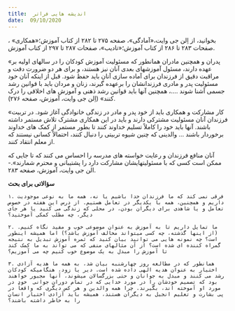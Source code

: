 ```yaml
---
title:  اندیشه هایی فراتر
date:  09/10/2020
---
```


بخوانید، از اِلن جی وایت،«آمادگی»، صفحه ۲۷۵ تا ۲۸۲ از کتاب آموزش؛«همکاری» ، صفحات ۲۸۳ تا ۲۸۶ از کتاب آموزش؛«تادیب»، صفحات ۲۸۷ تا ۲۹۷ از کتاب آموزش.

«پدران و همچنین مادران همانطور که مسئولیت آموزش کودکان را در سالهای اولیه بر عهده دارند، مسئول آموزشهای بعدی آنان نیز هستند، و برای هر دو ضرورت دقت و مراقبت دقیق از فرزندان برای آماده سازی آنان باید حفظ شود. قبل از اینکه آنان خود مسئولیت پدر و مادری فرزندانشان را برعهده گیرند، زنان و مردان باید با قوانین رشد جسمی آشنا شوند ....، همچنین آنها باید قوانین رشد ذهنی و آموزش های اخلاقی را درک کنند» (اِلن جی وایت، آموزش، صفحه ۲۷۶).

«کار مشارکت و همکاری باید از خود پدر و مادر در زندگی خانوادگی آغاز شود. در تربیت فرزندان آنان مسئولیت مشترکی دارند و باید در این همکاری مشترک تلاش مستمر داشته باشند. آنها باید خود را کاملاً تسلیم خداوند کنند تا بطور مستمر از کمک های خداوند برخوردار باشند ... والدینی که چنین شیوه تربیتی را دنبال کنند، احتمالاً کسانی نیستند که از معلم انتقاد کنند.

آنان منافع فرزندان و رعایت خواسته های مدرسه را احساس می کنند که تا جایی که ممکن است کسی که با مسئولیتهایشان مشارکت دارد را پشتیبانی و محترم شمارند».- الن جی وایت، آموزش، صفحه ۲۸٣.

**سؤالاتی برای بحث**

`۱. فرقی نمی کند که ما فرزندان خدا باشیم یا نه، همه ما به نوعی موجودیت داریم و همچنین، همه با یکدیگر در تعامل هستیم. از درس این هفته در خصوص  تعامل و یا شاهدی برای دیگران بودن، در محلی که زندگی می کنید یا هر جای دیگر، چه مطلب کمکی آموختید؟`

`۲. ما تمایل داریم تا به آموزش به عنوان موضوعی خوب و مفید نگاه کنیم. (از اینها گذشته، چه کسی میتواند مخالف آموزش باشد؟) اما همیشه اینطور است؟ چه نمونه هایی می توانید بیان کنید که ثمره آموزش تبدیل به نتیجه گمراه کننده ای شده است؟ از آن مثالهای منفی که می تواند به ما کمک کند تا آموزش را مبدل به یک موضوع خوب کنیم چه می آموزیم؟`

`۳. همانطور که در مطالعه روز چهارشنبه بیان شد، به همه ما هدیه آزادی اختیار به عنوان هدیه الهی داده شده است. دیر یا زود، هنگامیکه کودکان رشد می کنند و مبدل به جوانان و حتی بزرگسالان میشوند، آنها مجبور خواهند بود که تصمیم خودشان را در مورد خدایی که در تمام دوران جوانی  خود در مورد او آموخته اند، بگیرند. چرا همه والدین و هر کس دیگری که واقعاً در پی بشارت و تعلیم انجیل به دیگران هستند، همیشه باید آزادی اختیار انسان را به خاطر داشته باشند؟`